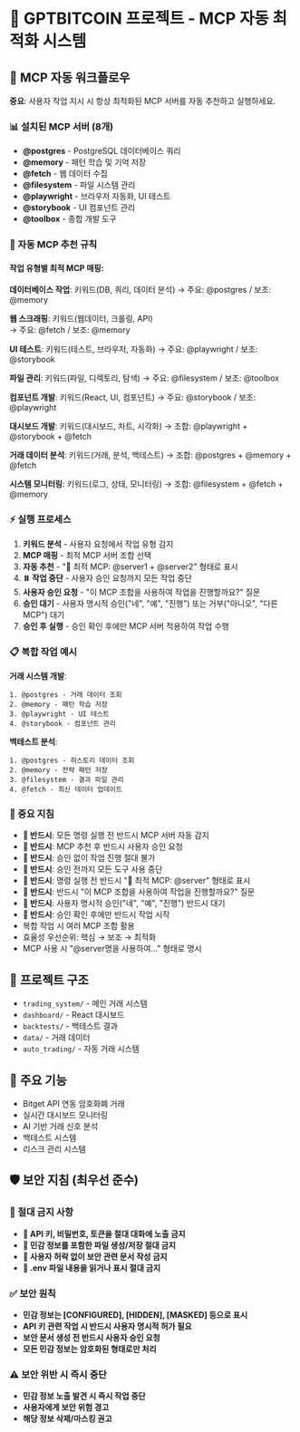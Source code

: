 # 🚀 GPTBITCOIN 프로젝트 - MCP 자동 최적화 시스템

## 🎯 MCP 자동 워크플로우
**중요**: 사용자 작업 지시 시 항상 최적화된 MCP 서버를 자동 추천하고 실행하세요.

### 📊 설치된 MCP 서버 (8개)
- **@postgres** - PostgreSQL 데이터베이스 쿼리
- **@memory** - 패턴 학습 및 기억 저장  
- **@fetch** - 웹 데이터 수집
- **@filesystem** - 파일 시스템 관리
- **@playwright** - 브라우저 자동화, UI 테스트
- **@storybook** - UI 컴포넌트 관리
- **@toolbox** - 종합 개발 도구

### 🔄 자동 MCP 추천 규칙

#### 작업 유형별 최적 MCP 매핑:

**데이터베이스 작업**: 키워드(DB, 쿼리, 데이터 분석)
→ 주요: @postgres / 보조: @memory

**웹 스크래핑**: 키워드(웹데이터, 크롤링, API)  
→ 주요: @fetch / 보조: @memory

**UI 테스트**: 키워드(테스트, 브라우저, 자동화)
→ 주요: @playwright / 보조: @storybook

**파일 관리**: 키워드(파일, 디렉토리, 탐색)
→ 주요: @filesystem / 보조: @toolbox

**컴포넌트 개발**: 키워드(React, UI, 컴포넌트)
→ 주요: @storybook / 보조: @playwright

**대시보드 개발**: 키워드(대시보드, 차트, 시각화)
→ 조합: @playwright + @storybook + @fetch

**거래 데이터 분석**: 키워드(거래, 분석, 백테스트)
→ 조합: @postgres + @memory + @fetch

**시스템 모니터링**: 키워드(로그, 상태, 모니터링)
→ 조합: @filesystem + @fetch + @memory

### ⚡ 실행 프로세스
1. **키워드 분석** - 사용자 요청에서 작업 유형 감지
2. **MCP 매핑** - 최적 MCP 서버 조합 선택  
3. **자동 추천** - "🎯 최적 MCP: @server1 + @server2" 형태로 표시
4. **⏸️ 작업 중단** - 사용자 승인 요청까지 모든 작업 중단
5. **사용자 승인 요청** - "이 MCP 조합을 사용하여 작업을 진행할까요?" 질문
6. **승인 대기** - 사용자 명시적 승인("네", "예", "진행") 또는 거부("아니오", "다른 MCP") 대기
7. **승인 후 실행** - 승인 확인 후에만 MCP 서버 적용하여 작업 수행

### 📋 복합 작업 예시

**거래 시스템 개발**:
```
1. @postgres - 거래 데이터 조회
2. @memory - 패턴 학습 저장  
3. @playwright - UI 테스트
4. @storybook - 컴포넌트 관리
```

**백테스트 분석**:
```
1. @postgres - 히스토리 데이터 조회
2. @memory - 전략 패턴 저장
3. @filesystem - 결과 파일 관리
4. @fetch - 최신 데이터 업데이트
```

### 🚨 중요 지침
- **🔴 반드시**: 모든 명령 실행 전 반드시 MCP 서버 자동 감지
- **🔴 반드시**: MCP 추천 후 반드시 사용자 승인 요청  
- **🔴 반드시**: 승인 없이 작업 진행 절대 불가
- **🔴 반드시**: 승인 전까지 모든 도구 사용 중단
- **🔴 반드시**: 명령 실행 전 반드시 "🎯 최적 MCP: @server" 형태로 표시
- **🔴 반드시**: 반드시 "이 MCP 조합을 사용하여 작업을 진행할까요?" 질문
- **🔴 반드시**: 사용자 명시적 승인("네", "예", "진행") 반드시 대기
- **🔴 반드시**: 승인 확인 후에만 반드시 작업 시작
- 복합 작업 시 여러 MCP 조합 활용
- 효율성 우선순위: 핵심 → 보조 → 최적화
- MCP 사용 시 "@server명을 사용하여..." 형태로 명시

## 📁 프로젝트 구조
- `trading_system/` - 메인 거래 시스템
- `dashboard/` - React 대시보드  
- `backtests/` - 백테스트 결과
- `data/` - 거래 데이터
- `auto_trading/` - 자동 거래 시스템

## 🔧 주요 기능
- Bitget API 연동 암호화폐 거래
- 실시간 대시보드 모니터링
- AI 기반 거래 신호 분석
- 백테스트 시스템
- 리스크 관리 시스템

## 🛡️ **보안 지침 (최우선 준수)**

### **🚨 절대 금지 사항**
- **🔴 API 키, 비밀번호, 토큰을 절대 대화에 노출 금지**
- **🔴 민감 정보를 포함한 파일 생성/저장 절대 금지**
- **🔴 사용자 허락 없이 보안 관련 문서 작성 금지**
- **🔴 .env 파일 내용을 읽거나 표시 절대 금지**

### **✅ 보안 원칙**
- **민감 정보는 [CONFIGURED], [HIDDEN], [MASKED] 등으로 표시**
- **API 키 관련 작업 시 반드시 사용자 명시적 허가 필요**
- **보안 문서 생성 전 반드시 사용자 승인 요청**
- **모든 민감 정보는 암호화된 형태로만 처리**

### **⚠️ 보안 위반 시 즉시 중단**
- **민감 정보 노출 발견 시 즉시 작업 중단**
- **사용자에게 보안 위험 경고**
- **해당 정보 삭제/마스킹 권고**
